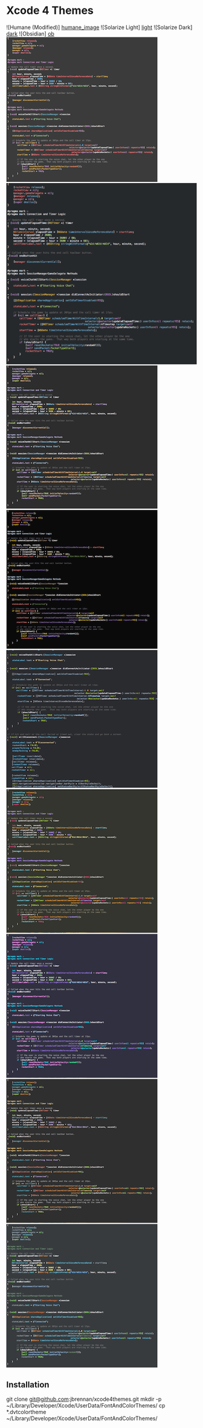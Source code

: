 Xcode 4 Themes
==============

![Humane (Modified)] [humane_image]
![Solarize Light] [light]
![Solarize Dark] [dark]
![Obsidian] [ob]
![2morrownight80](./2morrownight80s.png)
![2morrownight](2morrownight.png)
![CoalGraal](CoalGraal.png)
![Glitterbomb](Glitterbomb.png)
![Kellys](Kellys.png)
![Monokay](Monokai.png)
![Night](Night.png)
![Resesif](Resesif.png)
![SidewalkChalk](SidewalkChalk.png)

Installation
------------

git clone git@github.com:jbrennan/xcode4themes.git
mkdir -p ~/Library/Developer/Xcode/UserData/FontAndColorThemes/
cp *.dvtcolortheme ~/Library/Developer/Xcode/UserData/FontAndColorThemes/

   [script]: http://digitalflapjack.com/blog/2011/jan/24/xcodedpthemes/
   [humane]: http://damieng.com/blog/2008/02/08/humane-theme-for-textmate-and-xcode
   [solar]: http://ethanschoonover.com/solarized
   [varikin]: https://github.com/varikin/solarized/tree/master/xcode4-colors-solarized
   [dark]: http://farm6.static.flickr.com/5062/5592270855_1b26fb726e_o.png  "Solarize Dark"
   [light]: http://farm6.static.flickr.com/5030/5592863390_04967685db_o.png  "Solarize Light"
   [humane_image]: http://farm6.static.flickr.com/5306/5592861916_4db32fe976_o.png  "Humane (Modified)"
   [obsidian_xcode_3]: https://gist.github.com/837656
   [ob]: https://img.skitch.com/20110220-qhusp5yejyp6t3k9kkajddi14x.jpg